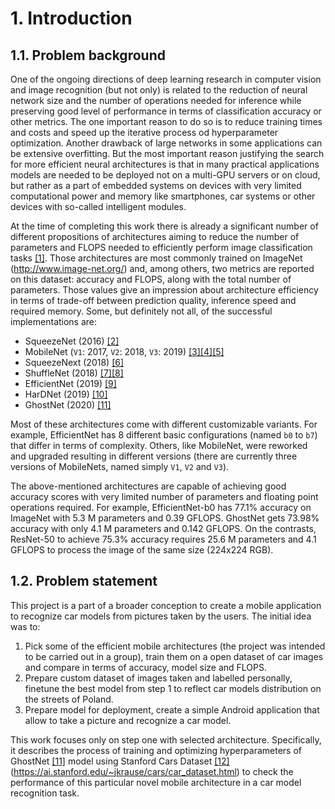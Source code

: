 # 1. Introduction

## 1.1. Problem background <a name="problem-background"></a>

One of the ongoing directions of deep learning research in computer vision and image recognition (but not only) is related to the reduction of neural network size and the number of operations needed for inference while preserving good level of performance in terms of classification accuracy or other metrics. The one important reason to do so is to reduce training times and costs and speed up the iterative process od hyperparameter optimization. Another drawback of large networks in some applications can be extensive overfitting. But the most important reason justifying the search for more efficient neural architectures is that in many practical applications models are needed to be deployed not on a multi-GPU servers or on cloud, but rather as a part of embedded systems on devices with very limited computational power and memory like smartphones, car systems or other devices with so-called intelligent modules.

At the time of completing this work there is already a significant number of different propositions of architectures aiming to reduce the number of parameters and FLOPS needed to efficiently perform image classification tasks [[1]](5_references.md#hollemans2020). Those architectures are most commonly trained on ImageNet (http://www.image-net.org/) and, among others, two metrics are reported on this dataset: accuracy and FLOPS, along with the total number of parameters. Those values give an impression about architecture efficiency in terms of trade-off between prediction quality, inference speed and required memory. Some, but definitely not all, of the successful implementations are:

- SqueezeNet (2016) [[2]](5_references.md#i2016squeezenet)
- MobileNet (`V1`: 2017, `V2`: 2018, `V3`: 2019) [[3]](5_references.md#howard2017mobilenets)[[4]](5_references.md#Sandler_2018)[[5]](5_references.md#Howard_2019)
- SqueezeNext (2018) [[6]](5_references.md#Gholami_2018)
- ShuffleNet (2018) [[7]](5_references.md#Zhang_2018)[[8]](5_references.md#Ma_2018)
- EfficientNet (2019) [[9]](5_references.md#tan2019efficientnet)
- HarDNet (2019) [[10]](5_references.md#Chao_2019)
- GhostNet (2020) [[11]](5_references.md#Han_2020)

Most of these architectures come with different customizable variants. For example, EfficientNet has 8 different basic configurations (named `b0` to `b7`) that differ in terms of complexity. Others, like MobileNet, were reworked and upgraded resulting in different versions (there are currently three versions of MobileNets, named simply `V1`, `V2` and `V3`).

The above-mentioned architectures are capable of achieving good accuracy scores with very limited number of parameters and floating point operations required. For example, EfficientNet-b0 has 77.1% accuracy on ImageNet with 5.3 M parameters and 0.39 GFLOPS. GhostNet gets 73.98% accuracy with only 4.1 M parameters and 0.142 GFLOPS. On the contrasts, ResNet-50 to achieve 75.3% accuracy requires 25.6 M parameters and 4.1 GFLOPS to process the image of the same size (224x224 RGB).

## 1.2. Problem statement <a name="problem-statement"></a>

This project is a part of a broader conception to create a mobile application to recognize car models from pictures taken by the users. The initial idea was to:

1. Pick some of the efficient mobile architectures (the project was intended to be carried out in a group), train them on a open dataset of car images and compare in terms of accuracy, model size and FLOPS.
2. Prepare custom dataset of images taken and labelled personally, finetune the best model from step 1 to reflect car models distribution on the streets of Poland.
3. Prepare model for deployment, create a simple Android application that allow to take a picture and recognize a car model.

This work focuses only on step one with selected architecture. Specifically, it describes the process of training and optimizing hyperparameters of GhostNet [[11]](5_references.md#Han_2020) model using Stanford Cars Dataset [[12]](5_references.md#KrauseStarkDengFei-Fei_3DRR2013) (https://ai.stanford.edu/~jkrause/cars/car_dataset.html) to check the performance of this particular novel mobile architecture in a car model recognition task.  

